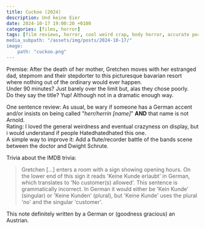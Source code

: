 ```yaml
---
title: Cuckoo (2024)
description: Und keine Eier
date: 2024-10-17 19:00:20 +0100
categories: [films, horror]
tags: [film reviews, horror, cool weird crap, body horror, accurate portrayal of another country, the writer's barely-disguised fetish, germansploitation, spooktober 2024, they say the title]
media_subpath: "/assets/img/posts/2024-10-17/"
image:
    path: "cuckoo.png"
---
```

<span class="reviewsection">Premise:</span> After the death of her mother, Gretchen moves with her estranged dad, stepmom and their stepdorter to this picturesque bavarian resort where nothing out of the ordinary would ever happen.<br/>
<span class="reviewsection">Under 90 minutes?</span> Just barely over the limit but, alas they chose poorly.<br/>
<span class="reviewsection">Do they say the title?</span> Yup! Although not in a dramatic enough way.

<span class="reviewsection">One sentence review:</span> As usual, be wary if someone has a German accent and/or insists on being called "*herr/herrin [name]*" **AND** that name is not Arnold.<br/>
<span class="reviewsection">Rating:</span> I loved the general weirdness and eventual crazyness on display, but i would understand if people Hatedhatedhated this one.<br/>
<span class="reviewsection">A simple way to improve it:</span> Add a flute/recorder battle of the bands scene between the doctor and Dwight Schrute.

<span class="reviewsection">Trivia about the IMDB trivia:</span>
> Gretchen [...] enters a room with a sign showing opening hours. On the lower end of this sign it reads 'Keine Kunde erlaubt' in German, which translates to 'No customer(s) allowed'. This sentence is grammatically incorrect. In German it would either be 'Kein Kunde' (singular) or 'Keine Kunden' (plural), but 'Keine Kunde' uses the plural 'no' and the singular 'customer'.

This note definitely written by a German or (goodness gracious) an Austrian.